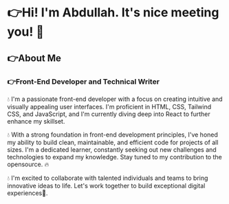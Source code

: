 # 👉Hi! I'm Abdullah. It's nice meeting you! 👋
## 👉About Me 
### 👉Front-End Developer and Technical Writer 

💧 I'm a passionate front-end developer with a focus on creating intuitive and visually appealing user interfaces. I'm proficient in HTML, CSS, Tailwind CSS, and JavaScript, and I'm currently diving deep into React to further enhance my skillset.

💧 With a strong foundation in front-end development principles, I've honed my ability to build clean, maintainable, and efficient code for projects of all sizes. I'm a dedicated learner, constantly seeking out new challenges and technologies to expand my knowledge. Stay tuned to my contribution to the opensource. 🔥

💧 I'm excited to collaborate with talented individuals and teams to bring innovative ideas to life. Let's work together to build exceptional digital experiences🤝. 

